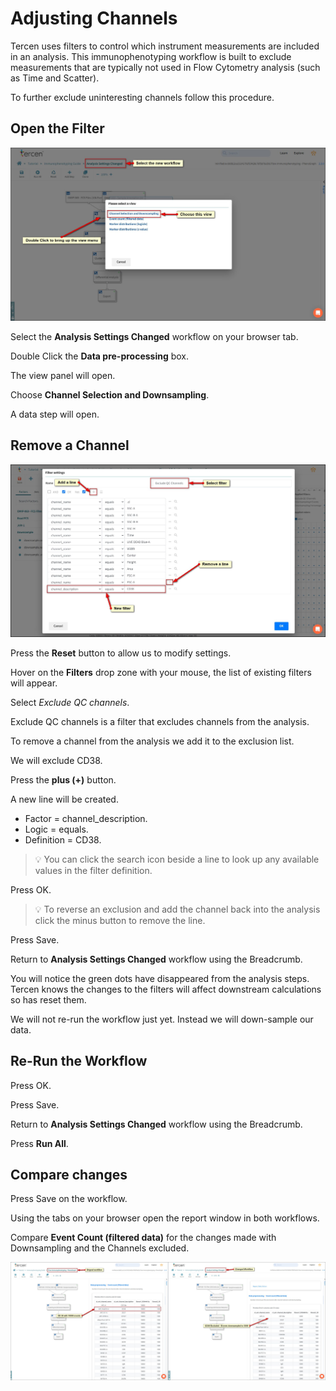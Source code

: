 # Adjusting Channels

Tercen uses filters to control which instrument measurements are included in an analysis. This immunophenotyping workflow is built to exclude measurements that are typically not used in Flow Cytometry analysis (such as Time and Scatter).

To further exclude uninteresting channels follow this procedure.

## Open the Filter

![Screenshot](images/2_select_view.jpg)

Select the **Analysis Settings Changed** workflow on your browser tab.

Double Click the **Data pre-processing** box.

The view panel will open.

Choose **Channel Selection and Downsampling**.

A data step will open.

## Remove a Channel

![Screenshot](images/2_filter_channels.jpg)

Press the **Reset** button to allow us to modify settings.

Hover on the **Filters** drop zone with your mouse, the list of existing filters will appear.

Select *Exclude QC channels*.

Exclude QC channels is a filter that excludes channels from the analysis.

To remove a channel from the analysis we add it to the exclusion list.

We will exclude CD38.

Press the **plus (+)** button.

A new line will be created.

- Factor = channel_description.
- Logic = equals.
- Definition = CD38.

>:bulb:
You can click the search icon beside a line to look up any available values in the filter definition.

Press OK.

>:bulb:
To reverse an exclusion and add the channel back into the analysis click the minus button to remove the line.

Press Save.

Return to **Analysis Settings Changed** workflow using the Breadcrumb.

You will notice the green dots have disappeared from the analysis steps. Tercen knows the changes to the filters will affect downstream calculations so has reset them.

We will not re-run the workflow just yet. Instead we will down-sample our data.

## Re-Run the Workflow

Press OK.

Press Save.

Return to **Analysis Settings Changed** workflow using the Breadcrumb.

Press **Run All**.

## Compare changes

Press Save on the workflow.

Using the tabs on your browser open the report window in both workflows.

Compare **Event Count (filtered data)** for the changes made with Downsampling and the Channels excluded.

![Screenshot](images/2_comparison.jpg)
